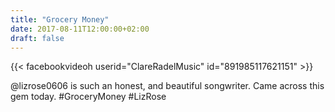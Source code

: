 ```yaml
---
title: "Grocery Money"
date: 2017-08-11T12:00:00+02:00
draft: false
---
```


{{< facebookvideoh userid="ClareRadelMusic" id="891985117621151" >}}

@lizrose0606 is such an honest, and beautiful songwriter. Came across this gem today. #GroceryMoney #LizRose